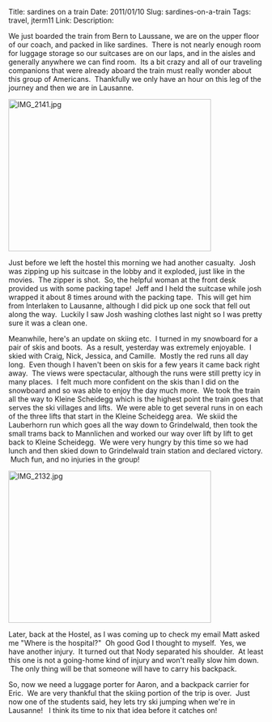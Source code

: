 Title: sardines on a train
Date: 2011/01/10
Slug: sardines-on-a-train
Tags: travel, jterm11
Link: 
Description: 


<p>We just boarded the train from Bern to Laussane, we are on the upper floor of our coach, and packed in like sardines.  There is not nearly enough room for luggage storage so our suitcases are on our laps, and in the aisles and generally anywhere we can find room.  Its a bit crazy and all of our traveling companions that were already aboard the train must really wonder about this group of Americans.  Thankfully we only have an hour on this leg of the journey and then we are in Lausanne.</p><p><img title="IMG_2141.jpg" src="http://lh3.ggpht.com/_wISL1SSAaEA/TSsHTNjjFAI/AAAAAAAAAJY/Vzrxuo8D30c/IMG_2141.jpg?imgmax=800" border="0" alt="IMG_2141.jpg" width="400" height="300" /></p><p>Just before we left the hostel this morning we had another casualty.  Josh was zipping up his suitcase in the lobby and it exploded, just like in the movies.  The zipper is shot.  So, the helpful woman at the front desk provided us with some packing tape!  Jeff and I held the suitcase while josh wrapped it about 8 times around with the packing tape.  This will get him from Interlaken to Lausanne, although I did pick up one sock that fell out along the way.  Luckily I saw Josh washing clothes last night so I was pretty sure it was a clean one.</p><p>Meanwhile, here's an update on skiing etc.  I turned in my snowboard for a pair of skis and boots.  As a result, yesterday was extremely enjoyable.  I skied with Craig, Nick, Jessica, and Camille.  Mostly the red runs all day long.  Even though I haven't been on skis for a few years it came back right away.  The views were spectacular, although the runs were still pretty icy in many places.  I felt much more confident on the skis than I did on the snowboard and so was able to enjoy the day much more.  We took the train all the way to Kleine Scheidegg which is the highest point the train goes that serves the ski villages and lifts.  We were able to get several runs in on each of the three lifts that start in the Kleine Scheidegg area.  We skiid the Lauberhorn run which goes all the way down to Grindelwald, then took the small trams back to Mannlichen and worked our way over lift by lift to get back to Kleine Scheidegg.  We were very hungry by this time so we had lunch and then skied down to Grindelwald train station and declared victory.  Much fun, and no injuries in the group!</p><p><img title="IMG_2132.jpg" src="http://lh6.ggpht.com/_wISL1SSAaEA/TSsHVDMW46I/AAAAAAAAAJc/yEzY0gYHwRo/IMG_2132.jpg?imgmax=800" border="0" alt="IMG_2132.jpg" width="400" height="300" /></p><p>Later, back at the Hostel, as I was coming up to check my email Matt asked me "Where is the hospital?"  Oh good God I thought to myself.  Yes, we have another injury.  It turned out that Nody separated his shoulder.  At least this one is not a going-home kind of injury and won't really slow him down.  The only thing will be that someone will have to carry his backpack.</p><p>So, now we need a luggage porter for Aaron, and a backpack carrier for Eric.  We are very thankful that the skiing portion of the trip is over.  Just now one of the students said, hey lets try ski jumping when we're in Lausanne!   I think its time to nix that idea before it catches on!</p><p> </p><div class="blogger-post-footer"><img width='1' height='1' src='https://blogger.googleusercontent.com/tracker/2759017781463016019-7252832626500874856?l=blog.bonelakesoftware.com' alt='' /></div>
